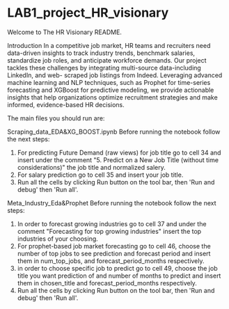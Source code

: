 # LAB1_project_HR_visionary

Welcome to The HR Visionary README.

Introduction
In a competitive job market, HR teams and recruiters need data-driven insights to track industry
trends, benchmark salaries, standardize job roles, and anticipate workforce demands. Our
project tackles these challenges by integrating multi-source data-including LinkedIn, and web-
scraped job listings from Indeed. Leveraging advanced machine learning and NLP techniques,
such as Prophet for time-series forecasting and XGBoost for predictive modeling, we provide
actionable insights that help organizations optimize recruitment strategies and make informed,
evidence-based HR decisions.


The main files you should run are: 

Scraping_data_EDA&XG_BOOST.ipynb
Before running the notebook follow the next steps: 
1. For predicting Future Demand (raw views) for job title go to cell 34 and insert under the comment "5. Predict on a New Job Title (without time considerations)" the job title and normalized salery.
2. For salary prediction go to cell 35 and insert your job title.
3. Run all the cells by clicking Run button on the tool bar, then 'Run and debug' then 'Run all'.



Meta_Industry_Eda&Prophet
Before running the notebook follow the next steps:
1. In order to forecast growing industries go to cell 37 and under the comment "Forecasting for top growing industries" insert the top industries of your choosing.
2. For prophet-based job market forecasting go to cell 46, choose the number of top jobs to see prediction and forecast period and insert them in num_top_jobs, and forecast_period_months respectively.
3. in order to choose specific job to predict go to cell 49, choose the job title you want prediction of and number of months to predict and insert them in chosen_title and forecast_period_months respectively.
4. Run all the cells by clicking Run button on the tool bar, then 'Run and debug' then 'Run all'.
